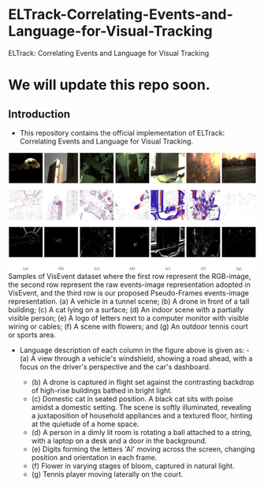 # ELTrack-Correlating-Events-and-Language-for-Visual-Tracking
ELTrack: Correlating Events and Language for Visual Tracking

# We will update this repo soon.


## Introduction
- This repository contains the official implementation of ELTrack: Correlating Events and Language for Visual Tracking.

![ELTrack](/images/F1.png)
Samples of VisEvent dataset where the first row represent the RGB-image, the second row represent the raw events-image representation adopted in VisEvent, and the third row is our proposed Pseudo-Frames events-image representation. (a) A vehicle in a tunnel scene; (b) A drone in front of a tall building; (c) A cat lying on a surface; (d) An indoor scene with a partially visible person; (e) A logo of letters next to a computer monitor with visible wiring or cables; (f) A scene with flowers; and (g) An outdoor tennis court or sports area.

- Language description of each column in the figure above is given as:
  -(a) A view through a vehicle's windshield, showing a road ahead, with a focus on the driver's perspective and the car's dashboard.
  
  - (b) A drone is captured in flight set against the contrasting backdrop of high-rise buildings bathed in bright light.
  - (c) Domestic cat in seated position. A black cat sits with poise amidst a domestic setting. The scene is softly illuminated, revealing a juxtaposition of household appliances and a textured floor, hinting at the quietude of a home space.
  - (d) A person in a dimly lit room is rotating a ball attached to a string, with a laptop on a desk and a door in the background.
  - (e) Digits forming the letters 'AI' moving across the screen, changing position and orientation in each frame.
  - (f) Flower in varying stages of bloom, captured in natural light.
  - (g) Tennis player moving laterally on the court. 

